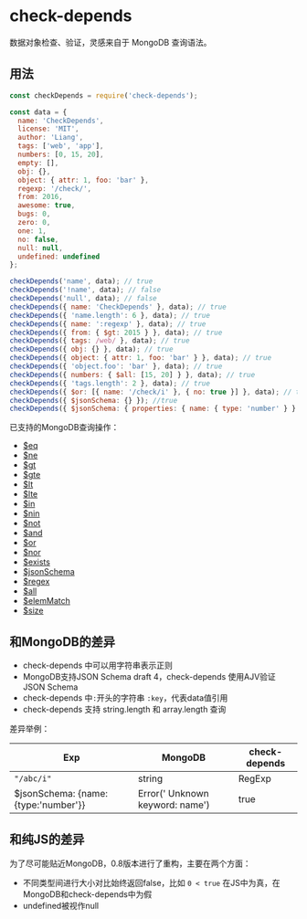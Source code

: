 # check-depends


数据对象检查、验证，灵感来自于 MongoDB 查询语法。


## 用法

```js
const checkDepends = require('check-depends');

const data = {
  name: 'CheckDepends',
  license: 'MIT',
  author: 'Liang',
  tags: ['web', 'app'],
  numbers: [0, 15, 20],
  empty: [],
  obj: {},
  object: { attr: 1, foo: 'bar' },
  regexp: '/check/',
  from: 2016,
  awesome: true,
  bugs: 0,
  zero: 0,
  one: 1,
  no: false,
  null: null,
  undefined: undefined
};

checkDepends('name', data); // true
checkDepends('!name', data); // false
checkDepends('null', data); // false
checkDepends({ name: 'CheckDepends' }, data); // true
checkDepends({ 'name.length': 6 }, data); // true
checkDepends({ name: ':regexp' }, data); // true
checkDepends({ from: { $gt: 2015 } }, data); // true
checkDepends({ tags: /web/ }, data); // true
checkDepends({ obj: {} }, data); // true
checkDepends({ object: { attr: 1, foo: 'bar' } }, data); // true
checkDepends({ 'object.foo': 'bar' }, data); // true
checkDepends({ numbers: { $all: [15, 20] } }, data); // true
checkDepends({ 'tags.length': 2 }, data); // true
checkDepends({ $or: [{ name: '/check/i' }, { no: true }] }, data); // true
checkDepends({ $jsonSchema: {} }); //true
checkDepends({ $jsonSchema: { properties: { name: { type: 'number' } } } }); //false
```



已支持的MongoDB查询操作：

- [$eq](https://docs.mongodb.com/manual/reference/operator/query/eq/)
- [$ne](https://docs.mongodb.com/manual/reference/operator/query/ne/)
- [$gt](https://docs.mongodb.com/manual/reference/operator/query/gt/)
- [$gte](https://docs.mongodb.com/manual/reference/operator/query/gte/)
- [$lt](https://docs.mongodb.com/manual/reference/operator/query/lt/)
- [$lte](https://docs.mongodb.com/manual/reference/operator/query/lte/)
- [$in](https://docs.mongodb.com/manual/reference/operator/query/in/)
- [$nin](https://docs.mongodb.com/manual/reference/operator/query/nin/)
- [$not](https://docs.mongodb.com/manual/reference/operator/query/not/)
- [$and](https://docs.mongodb.com/manual/reference/operator/query/and/)
- [$or](https://docs.mongodb.com/manual/reference/operator/query/or/)
- [$nor](https://docs.mongodb.com/manual/reference/operator/query/nor/)
- [$exists](https://docs.mongodb.com/manual/reference/operator/query/exists/)
- [$jsonSchema](https://docs.mongodb.com/manual/reference/operator/query/jsonSchema/)
- [$regex](https://docs.mongodb.com/manual/reference/operator/query/regex/)
- [$all](https://docs.mongodb.com/manual/reference/operator/query/all/)
- [$elemMatch](https://docs.mongodb.com/manual/reference/operator/query/elemMatch/)
- [$size](https://docs.mongodb.com/manual/reference/operator/query/size/)




## 和MongoDB的差异

- check-depends 中可以用字符串表示正则
- MongoDB支持JSON Schema draft 4，check-depends 使用AJV验证JSON Schema
- check-depends 中`:`开头的字符串 `:key`，代表data值引用
- check-depends 支持 string.length 和 array.length 查询

差异举例：

| Exp                                 | MongoDB                         | check-depends      |
| ----------------------------------- | ------------------------------- | ------------------ |
| `"/abc/i"`                          | string                          | RegExp             |
| $jsonSchema: {name:{type:'number'}} | Error(' Unknown keyword: name') | true               |



## 和纯JS的差异

为了尽可能贴近MongoDB，0.8版本进行了重构，主要在两个方面：

- 不同类型间进行大小对比始终返回false，比如 `0 < true` 在JS中为真，在MongoDB和check-depends中为假
- undefined被视作null
